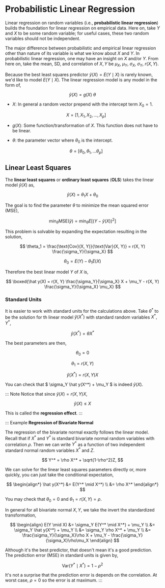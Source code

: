#  Probabilistic Linear Regression
Linear regression on random variables (i.e., **probabilistic linear regression**) builds the foundation for linear regression on empirical data. Here on, take $Y$ and $X$ to be some random variable; for useful cases, these two random variables should not be independent.

The major difference between probabilistic and empirical linear regression other than nature of its variable is what we know about $X$ and $Y$. In probabilistic linear regression, one may have an insight on $X$ and/or $Y$. From here on, take the mean, SD, and correlation of $X, Y$ be $\mu_X,~ \mu_Y,~ \sigma_X,~ \sigma_Y,~ r(X,Y)$.

Because the best least squares predictor $\hat y(X) = E(Y \mid X)$ is rarely known, we'd like to model $E(Y \mid X)$. The linear regression model is any model in the form of,

$$
\hat y(X)  = g(X) ~ \theta
$$

* $X$: In general a random vector prepend with the intercept term $X_0=1$.

	$$X = \left[1, X_1, X_2, \ldots, X_p \right]$$
* $g(X)$: Some function/transformation of $X$. This function does not have to be linear.
* $\theta$: the parameter vector where $\theta_0$ is the intercept.

	$$
	\theta = \left[\theta_0, \theta_1, \ldots \theta_p \right]
	$$

## Linear Least Squares

The **linear least squares** or **ordinary least squares** (**OLS**) takes the linear model $\hat y(X)$ as,

$$
\hat y(X) = \theta_1 X + \theta_0
$$

The goal is to find the parameter $\theta$ to minimize the mean squared error (MSE),

$$
\min_\theta \text{MSE}(\hat y) = \min_\theta E\left[ (Y - \hat y(X))^2 \right]
$$

This problem is solvable by expanding the expectation resulting in the solution,

$$
\theta_1 = \frac{\text{Cov}(X, Y)}{\text{Var}(X, Y)} = r(X, Y) \frac{\sigma_Y}{\sigma_X}
$$

$$
\theta_0 = E(Y) - \theta_1 E(X)
$$

Therefore the best linear model $Y$ of $X$ is,

$$
\boxed{\hat y(X) = r(X, Y) \frac{\sigma_Y}{\sigma_X} X + \mu_Y - r(X, Y) \frac{\sigma_Y}{\sigma_X} \mu_X}
$$

### Standard Units

It is easier to work with standard units for the calculations above. Take $\theta^*$ to be the solution for th linear model $\hat y(X^*)$ with standard random variables $X^*, Y^*$,

$$
\hat y(X^*) = \theta X^*
$$

The best parameters are then,

$$
\theta_0 = 0
$$

$$
\theta_1 = r(X,Y)
$$

$$
\hat y(X^*) = r(X, Y) X
$$

You can check that $ \sigma_Y \hat y(X^*) + \mu_Y $ is indeed $\hat y(X)$.

::: Note
Notice that since $\hat y(X) = r(X,Y) X$,

$$
\hat y(X) \le X
$$

This is called the **regression effect**.
:::

::: Example
**Regression of Bivariate Normal**

The regression of the bivariate normal exactly follows the linear model. Recall that if $X^*$ and $Y^*$ is standard bivariate normal random variables with correlation $\rho$. Then we can write $Y^*$ as a function of two independent standard normal random variables $X^*$ and $Z$.

$$
Y^* = \rho X^* + \sqrt{1-\rho^2}Z,
$$

We can solve for the linear least squares parameters directly or, more quickly, you can just take the conditional expectation,

$$
\begin{align*}
\hat y(X^*) &= E(Y^* \mid X^*) \\
&= \rho X^*
\end{align*}
$$

You may check that $\theta_0 = 0$ and $\theta_1 = r(X, Y) = \rho$.

In general for all bivariate normal $X, Y$, we take the invert the standardized transformation,

$$
\begin{align}
E(Y \mid X) &= \sigma_Y E(Y^* \mid X^*) + \mu_Y \\
&= \sigma_Y \hat y(X^*) + \mu_Y \\
&= \sigma_Y \rho X^* + \mu_Y \\
&= \frac{\sigma_Y}{\sigma_X}\rho X + \mu_Y - \frac{\sigma_Y}{\sigma_X}\rho\mu_X
\end{align}
$$

Although it's the best predictor, that doesn't mean it's a good prediction. The prediction error (MSE) in standard units is given by,

$$
\text{Var}(Y^* \mid X^*) = 1-\rho^2
$$

It's not a surprise that the prediction error is depends on the correlation. At worst case, $\rho=0$ so the error is at maximum.
:::
